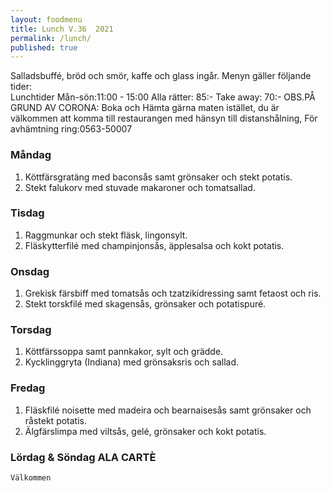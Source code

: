 ```yaml
---
layout: foodmenu
title: Lunch V.36  2021
permalink: /lunch/
published: true
---
```

Salladsbuffé, bröd och smör, kaffe och glass ingår.
Menyn gäller följande tider:  
Lunchtider  Mån-sön:11:00 - 15:00
Alla rätter: 85:- Take away: 70:-
OBS.PÅ GRUND AV CORONA: Boka och Hämta gärna maten istället, du är välkommen att komma till restaurangen med hänsyn till distanshålning, För avhämtning ring:0563-50007
                                

### Måndag
1. Köttfärsgratäng med baconsås samt grönsaker och stekt potatis.
2. Stekt falukorv med stuvade makaroner och tomatsallad.

### Tisdag
1. Raggmunkar och stekt fläsk, lingonsylt.
2. Fläskytterfilé med champinjonsås, äpplesalsa och kokt potatis.

### Onsdag
1. Grekisk färsbiff med tomatsås och tzatzikidressing samt fetaost och ris.
2. Stekt torskfilé med skagensås, grönsaker och potatispuré.

### Torsdag
1. Köttfärssoppa samt pannkakor, sylt och grädde. 
2. Kycklinggryta (Indiana) med grönsaksris och sallad.

### Fredag  
1. Fläskfilé noisette med madeira och bearnaisesås samt grönsaker och råstekt potatis.
2. Älgfärslimpa med viltsås, gelé, grönsaker och kokt potatis.


### Lördag & Söndag ALA CARTÈ

    Välkommen
    
       
    

   
    
   
     
